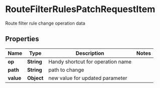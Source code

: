 

# RouteFilterRulesPatchRequestItem

Route filter rule change operation data

## Properties

| Name | Type | Description | Notes |
|------------ | ------------- | ------------- | -------------|
|**op** | **String** | Handy shortcut for operation name |  |
|**path** | **String** | path to change |  |
|**value** | **Object** | new value for updated parameter |  |



